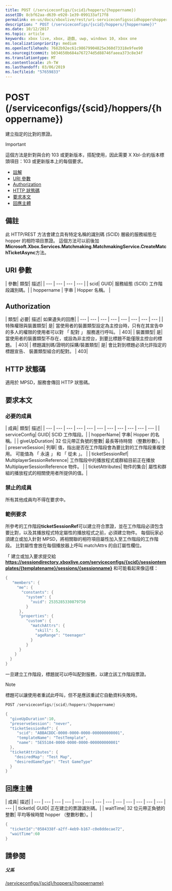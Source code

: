 ```yaml
---
title: POST (/serviceconfigs/{scid}/hoppers/{hoppername})
assetID: 8cbf62aa-d639-e920-1e39-099133af17f8
permalink: en-us/docs/xboxlive/rest/uri-serviceconfigsscidhoppershoppernamepost.html
description: " POST (/serviceconfigs/{scid}/hoppers/{hoppername})"
ms.date: 10/12/2017
ms.topic: article
keywords: xbox live, xbox, 遊戲, uwp, windows 10, xbox one
ms.localizationpriority: medium
ms.openlocfilehash: 7682b92ec61c98679904825e360d73318e9fee90
ms.sourcegitcommit: b034650b684a767274d5d88746faeea373c8e34f
ms.translationtype: MT
ms.contentlocale: zh-TW
ms.lasthandoff: 03/06/2019
ms.locfileid: "57659833"
---
```

# <a name="post-serviceconfigsscidhoppershoppername"></a>POST (/serviceconfigs/{scid}/hoppers/{hoppername})

建立指定的比對的票證。

> [!IMPORTANT]
> 這個方法是針對與合約 103 或更新版本，搭配使用，因此需要 X Xbl-合約版本標頭項目：103 或更新版本上的每個要求。

  * [註解](#ID4ET)
  * [URI 參數](#ID4E5)
  * [Authorization](#ID4EJB)
  * [HTTP 狀態碼](#ID4E3C)
  * [要求本文](#ID4EFD)
  * [回應主體](#ID4E3G)

<a id="ID4ET"></a>


## <a name="remarks"></a>備註

此 HTTP/REST 方法會建立具有特定名稱的識別碼 (SCID) 層級的服務組態在 hopper 的相符項目票證。 這個方法可以前後加**Microsoft.Xbox.Services.Matchmaking.MatchmakingService.CreateMatchTicketAsync**方法。  
<a id="ID4E5"></a>


## <a name="uri-parameters"></a>URI 參數

| 參數| 類型| 描述|
| --- | --- | --- | --- |
| scid| GUID| 服務組態 (SCID) 工作階段識別碼。|
| hoppername | 字串 | Hopper 名稱。 |

<a id="ID4EJB"></a>


## <a name="authorization"></a>Authorization

| 類型| 必要| 描述| 如果遺失的回應|
| --- | --- | --- | --- | --- | --- | --- | --- |
| 特殊權限與裝置類型| 是| 當使用者的裝置類型設定為主控台時，只有在其宣告中的多人的權限的使用者可以對 「 配對 」 服務進行呼叫。 | 403|
| 裝置類型| 是| 當使用者的裝置類型不存在，或設為非主控台，到要比標題不能僅限主控台的標題。 | 403|
| 標題識別碼/證明的採購/裝置類型| 是| 會比對到標題必須允許指定的標題宣告、 裝置類型組合的配對。 | 403|

<a id="ID4E3C"></a>


## <a name="http-status-codes"></a>HTTP 狀態碼
適用於 MPSD，服務會傳回 HTTP 狀態碼。  
<a id="ID4EFD"></a>


## <a name="request-body"></a>要求本文

<a id="ID4ELD"></a>


### <a name="required-members"></a>必要的成員

| 成員| 類型| 描述|
| --- | --- | --- | --- | --- | --- | --- | --- | --- | --- | --- |
| serviceConfig| GUID| SCID 工作階段。|
| hopperName| 字串| Hopper 的名稱。|
| giveUpDuration| 32 位元帶正負號的整數| 最長等待時間 （整數秒數）。|
| preserveSession| 列舉| 值，指出是否在工作階段會為要比對的工作階段重複使用。 可能值為 「 永遠 」 和 「 從未 」。 |
| ticketSessionRef| MultiplayerSessionReference| 工作階段中的播放程式或群組目前正在播放 MultiplayerSessionReference 物件。 |
| ticketAttributes| 物件的集合| 屬性和群組的播放程式的相關使用者所提供的值。|

<a id="ID4EXF"></a>


### <a name="prohibited-members"></a>禁止的成員

所有其他成員均不得在要求中。

<a id="ID4ECG"></a>


### <a name="sample-request"></a>範例要求

所參考的工作階段**ticketSessionRef**可以建立符合票證，並在工作階段必須包含要比對，以及其播放程式特定屬性的播放程式之前，必須建立物件。 每個玩家必須建立或加入針對 MPSD，將相關聯的相符項目屬性加入至工作階段的工作階段。 比對屬性會放在每個播放器上呼叫 matchAttrs 的自訂屬性欄位。

「 建立或加入要求提交給**https://sessiondirectory.xboxlive.com/serviceconfigs/{scid}/sessiontemplates/{templatename}/sessions/{sessionname}** 和可能看起來像這樣：


```cpp
{
   "members": {
     "me": {
       "constants": {
         "system": {
           "xuid": 2535285330879750
         }
      },
      "properties": {
         "custom": {
           "matchAttrs": {
             "skill": 5,
             "ageRange": "teenager"
           }
         }
      }
    }
  }
}

```


一旦建立工作階段，標題就可以呼叫配對服務，以建立該工作階段票證。


> [!NOTE] 
> 標題可以讓使用者重試此呼叫，但不是應該重試它自動資料失敗時。  



```cpp
POST /serviceconfigs/{scid}/hoppers/{hoppername}

{
  "giveUpDuration":10,
  "preserveSession": "never",
  "ticketSessionRef": {
     "scid": "ABBACDDC-0000-0000-0000-000000000001",  
     "templateName": "TestTemplate",
     "name": "5E55104-0000-0000-0000-000000000001"
  },
  "ticketAttributes": {
    "desiredMap": "Test Map",
    "desiredGameType": "Test GameType"
  }
}

```


<a id="ID4E3G"></a>


## <a name="response-body"></a>回應主體

| 成員| 描述|
| --- | --- | --- | --- | --- | --- | --- | --- | --- | --- | --- | --- | --- | --- |
| ticketId| GUID| 正在建立的票證識別碼。|
| waitTime| 32 位元帶正負號的整數| 平均等候時間 hopper （整數秒數）。|


```cpp
{
  "ticketId":"0584338f-a2ff-4eb9-b167-c0e8ddecae72",
  "waitTime":60
}

```


<a id="ID4EHAAC"></a>


## <a name="see-also"></a>請參閱

<a id="ID4EJAAC"></a>


##### <a name="parent"></a>父系  

[/serviceconfigs/{scid}/hoppers/{hoppername}](uri-serviceconfigsscidhoppershoppername.md)
